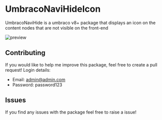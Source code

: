 # UmbracoNaviHideIcon
UmbracoNaviHide is a umbraco v8+ package that displays an icon on the content nodes that are not visible on the front-end 

![preview](assets/move.gif)

## Contributing

If you would like to help me improve this package, feel free to create a pull request!
Login details:
- Email: admin@admin.com 
- Password: password123

## Issues

If you find any issues with the package feel free to raise a issue!